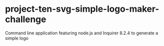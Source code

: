 # project-ten-svg-simple-logo-maker-challenge
Command line application featuring node.js and Inquirer 8.2.4 to generate a simple logo
